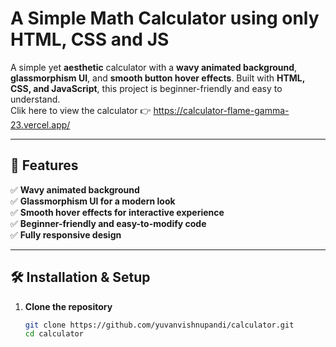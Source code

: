 # A Simple Math Calculator using only HTML, CSS and JS

A simple yet **aesthetic** calculator with a **wavy animated background**, **glassmorphism UI**, and **smooth button hover effects**. Built with **HTML, CSS, and JavaScript**, this project is beginner-friendly and easy to understand.  
Clik here to view the calculator 👉 https://calculator-flame-gamma-23.vercel.app/

---

## 🚀 Features  
✅ **Wavy animated background**  
✅ **Glassmorphism UI for a modern look**  
✅ **Smooth hover effects for interactive experience**  
✅ **Beginner-friendly and easy-to-modify code**  
✅ **Fully responsive design**  

---

## 🛠️ Installation & Setup  

1. **Clone the repository**  
   ```sh
   git clone https://github.com/yuvanvishnupandi/calculator.git
   cd calculator
